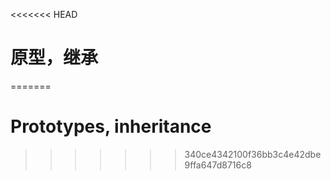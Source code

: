 <<<<<<< HEAD
# 原型，继承
=======
# Prototypes, inheritance
>>>>>>> 340ce4342100f36bb3c4e42dbe9ffa647d8716c8

